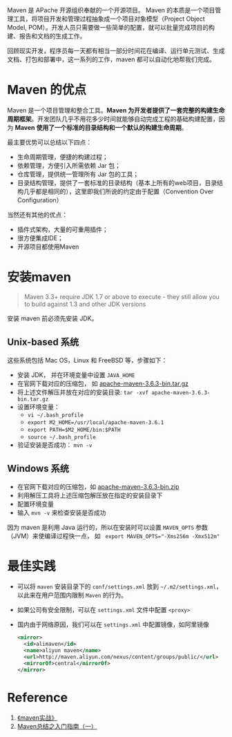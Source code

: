 Maven 是 APache 开源组织奉献的一个开源项目。 Maven 的本质是一个项目管理工具，将项目开发和管理过程抽象成一个项目对象模型（Project Object Model, POM）。开发人员只需要做一些简单的配置，就可以批量完成项目的构建、报告和文档的生成工作。

回顾现实开发，程序员每一天都有相当一部分时间花在编译、运行单元测试、生成文档、打包和部署中，这一系列的工作，maven 都可以自动化地帮我们完成。

# Maven 的优点

Maven 是一个项目管理和整合工具。**Maven 为开发者提供了一套完整的构建生命周期框架**。开发团队几乎不用花多少时间就能够自动完成工程的基础构建配置，因为 **Maven 使用了一个标准的目录结构和一个默认的构建生命周期**。

最主要优势可以总结以下四点：

- 生命周期管理，便捷的构建过程；
- 依赖管理，方便引入所需依赖 Jar 包；
- 仓库管理，提供统一管理所有 Jar 包的工具；
- 目录结构管理，提供了一套标准的目录结构（基本上所有的web项目，目录结构几乎都是相同的），这里即我们所说的约定由于配置（Convention Over Configuration）

当然还有其他的优点：

- 插件式架构，大量的可重用插件；
- 很方便集成IDE；
- 开源项目都使用Maven

# 安装maven

> Maven 3.3+ require JDK 1.7 or above to execute - they still allow you to build against 1.3 and other JDK versions

安装 maven 前必须先安装 JDK。

##  Unix-based 系统

这些系统包括 Mac OS，Linux 和 FreeBSD 等，步骤如下：

- 安装 JDK， 并在环境变量中设置 `JAVA_HOME`
- 在官网下载对应的压缩包， 如 [ apache-maven-3.6.3-bin.tar.gz](https://mirror.bit.edu.cn/apache/maven/maven-3/3.6.3/binaries/apache-maven-3.6.3-bin.tar.gz)
- 将上述文件解压并放在对应的安装目录: `tar -xvf apache-maven-3.6.3-bin.tar.gz`
- 设置环境变量：
  - `vi ~/.bash_profile`
  - `export M2_HOME=/usr/local/apache-maven-3.6.1`
  - `export PATH=$M2_HOME/bin:$PATH`
  - `source ~/.bash_profile`
- 验证安装是否成功： `mvn -v`

## Windows 系统

- 在官网下载对应的压缩包，如 [ apache-maven-3.6.3-bin.zip](https://mirror.bit.edu.cn/apache/maven/maven-3/3.6.3/binaries/apache-maven-3.6.3-bin.zip)
- 利用解压工具将上述压缩包解压放在指定的安装目录下
- 配置环境变量
- 输入 `mvn -v` 来检查安装是否成功

因为 maven 是利用 Java 运行的，所以在安装时可以设置 `MAVEN_OPTS` 参数（JVM）来使编译过程快一点， 如 ` export MAVEN_OPTS="-Xms256m -Xmx512m"`



# 最佳实践

- 可以将 `maven` 安装目录下的 `conf/settings.xml` 放到 `~/.m2/settings.xml`，以此来在用户范围内限制 `Maven` 的行为。

- 如果公司有安全限制，可以在 `settings.xml` 文件中配置 `<proxy> `

- 国内由于网络原因，我们可以在 `settings.xml` 中配置镜像，如阿里镜像

  ```xml
  <mirror>
    <id>alimaven</id>
    <name>aliyun maven</name>
    <url>http://maven.aliyun.com/nexus/content/groups/public/</url>
    <mirrorOf>central</mirrorOf>
  </mirror>
  ```

  

# Reference

1. [《maven实战》](https://book.douban.com/subject/5345682/)
2. [Maven总结之入门指南（一）](https://sq.163yun.com/blog/article/170711046627450880)